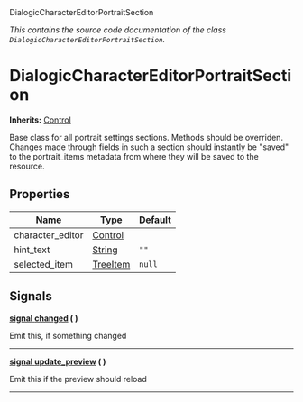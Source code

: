 
<div class="header-banner purple">
<div class="header-label purple">DialogicCharacterEditorPortraitSection</div>
</div>

*This contains the source code documentation of the class `DialogicCharacterEditorPortraitSection`.*
        
# DialogicCharacterEditorPortraitSection
**Inherits:** [Control](https://docs.godotengine.org/en/latest/classes/class_control.html#class-control)

Base class for all portrait settings sections. Methods should be overriden. Changes made through fields in such a section should instantly be "saved" to the portrait_items metadata from where they will be saved to the resource.
## Properties
Name | Type | Default 
--- | --- | --- 
character_editor | [Control](https://docs.godotengine.org/en/latest/classes/class_control.html#class-control) |   
hint_text | [String](https://docs.godotengine.org/en/latest/classes/class_string.html#class-string) |  `""` 
selected_item | [TreeItem](https://docs.godotengine.org/en/latest/classes/class_treeitem.html#class-treeitem) |  `null` 

## Signals


<a class="header" id="signal-changed" href="#signal-changed">**<span class="hljs-attribute">signal</span> [<span class="hljs-title">changed</span>](#signal-changed) ( )** </a>



Emit this, if something changed

---



<a class="header" id="signal-update_preview" href="#signal-update_preview">**<span class="hljs-attribute">signal</span> [<span class="hljs-title">update_preview</span>](#signal-update_preview) ( )** </a>



Emit this if the preview should reload

---

